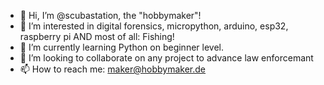 - 👋 Hi, I’m @scubastation, the "hobbymaker"!
- 👀 I’m interested in digital forensics, micropython, arduino, esp32, raspberry pi AND most of all: Fishing!
- 🌱 I’m currently learning Python on beginner level.
- 💞️ I’m looking to collaborate on any project to advance law enforcemant
- 📫 How to reach me: maker@hobbymaker.de
